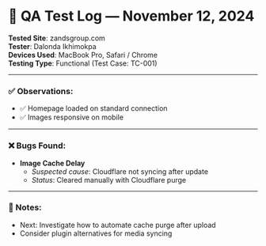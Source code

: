 # 🧪 QA Test Log — November 12, 2024

**Tested Site**: zandsgroup.com  
**Tester**: Dalonda Ikhimokpa  
**Devices Used**: MacBook Pro, Safari / Chrome  
**Testing Type**: Functional (Test Case: TC-001)

---

### ✅ Observations:

- ✅ Homepage loaded on standard connection  
- ✅ Images responsive on mobile

---

### ❌ Bugs Found:

- **Image Cache Delay**  
  - *Suspected cause*: Cloudflare not syncing after update  
  - *Status*: Cleared manually with Cloudflare purge

---

### 📝 Notes:

- Next: Investigate how to automate cache purge after upload  
- Consider plugin alternatives for media syncing


